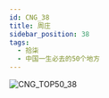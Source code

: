 ```yaml
---
id: CNG_38
title: 周庄
sidebar_position: 38
tags:
  - 拾柒
  - 中国一生必去的50个地方
---
```

![CNG_TOP50_38](/img/love/CNG_TOP50/38.png)
